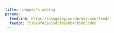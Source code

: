 ```yaml
---
title: <peppe>'s weblog
params:
  feedlink: https://dangelog.wordpress.com/feed/
  feedid: 7578e9f431e55d5fb668b4cb5d85bd60
---
```

